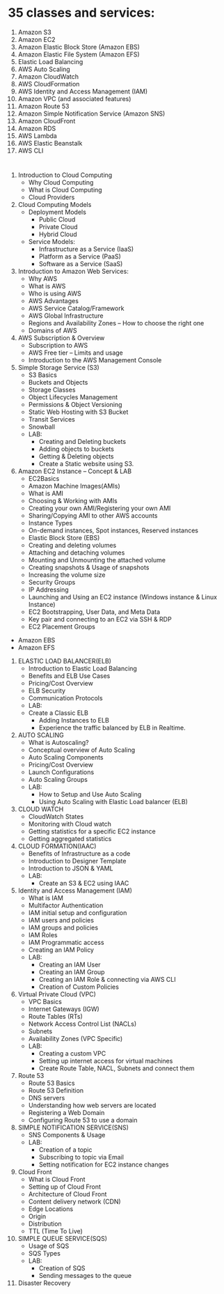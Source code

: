 # 35 classes and services:
1. Amazon S3
1. Amazon EC2
1. Amazon Elastic Block Store (Amazon EBS)
1. Amazon Elastic File System (Amazon EFS)
1. Elastic Load Balancing
1. AWS Auto Scaling
1. Amazon CloudWatch
1. AWS CloudFormation
1. AWS Identity and Access Management (IAM)
1. Amazon VPC (and associated features)
1. Amazon Route 53
1. Amazon Simple Notification Service (Amazon SNS)
1. Amazon CloudFront
1. Amazon RDS
1. AWS Lambda
1. AWS Elastic Beanstalk
1. AWS CLI
# 
1. Introduction to Cloud Computing
    - Why Cloud Computing
    - What is Cloud Computing
    - Cloud Providers
1. Cloud Computing Models
    - Deployment Models
        - Public Cloud
        - Private Cloud
        - Hybrid Cloud
    - Service Models:
        - Infrastructure as a Service (IaaS)
        - Platform as a Service (PaaS)
        - Software as a Service (SaaS)
1. Introduction to Amazon Web Services:
    - Why AWS
    - What is AWS
    - Who is using AWS
    - AWS Advantages
    - AWS Service Catalog/Framework
    - AWS Global Infrastructure
    - Regions and Availability Zones – How to choose the right one
    - Domains of AWS
1. AWS Subscription & Overview
    - Subscription to AWS
    - AWS Free tier – Limits and usage
    - Introduction to the AWS Management Console
1. Simple Storage Service (S3)
    - S3 Basics
    - Buckets and Objects
    - Storage Classes
    - Object Lifecycles Management
    - Permissions & Object Versioning
    - Static Web Hosting with S3 Bucket
    - Transit Services
    - Snowball
    - LAB:
        - Creating and Deleting buckets
        - Adding objects to buckets
        - Getting & Deleting objects
        - Create a Static website using S3.
1. Amazon EC2 Instance – Concept & LAB
    - EC2Basics
    - Amazon Machine Images(AMIs)
    - What is AMI
    - Choosing & Working with AMIs
    - Creating your own AMI/Registering your own AMI
    - Sharing/Copying AMI to other AWS accounts
    - Instance Types
    - On-demand  instances, Spot  instances, Reserved instances
    - Elastic Block Store (EBS)
    - Creating and deleting volumes             
    - Attaching and detaching volumes
    - Mounting and Unmounting the attached volume
    - Creating snapshots & Usage of snapshots
    - Increasing the volume size
    - Security Groups
    - IP Addressing
    - Launching and Using an EC2 instance (Windows instance & Linux Instance)
    - EC2 Bootstrapping, User Data, and Meta Data
    - Key pair and connecting to an EC2 via SSH & RDP
    - EC2 Placement Groups
- Amazon EBS
- Amazon EFS
1. ELASTIC LOAD BALANCER(ELB)
    - Introduction to Elastic Load Balancing
    - Benefits and ELB Use Cases
    - Pricing/Cost Overview
    - ELB Security
    - Communication Protocols
    - LAB:
    - Create a Classic ELB
        - Adding Instances to ELB
        - Experience the traffic balanced by ELB in Realtime.
1. AUTO SCALING
    - What is Autoscaling?
    - Conceptual overview of Auto Scaling
    - Auto Scaling Components
    - Pricing/Cost Overview
    - Launch Configurations
    - Auto Scaling Groups
    - LAB:
        - How to Setup and Use Auto Scaling
        - Using Auto Scaling with Elastic Load balancer (ELB)
1. CLOUD WATCH
    - CloudWatch States
    - Monitoring with Cloud watch
    - Getting statistics for a specific EC2 instance
    - Getting aggregated statistics
1. CLOUD FORMATION(IAAC)
    - Benefits of Infrastructure as a code
    - Introduction to Designer Template
    - Introduction to JSON & YAML
    - LAB:
        - Create an S3 & EC2 using IAAC
1. Identity and Access Management (IAM)
    - What is IAM
    - Multifactor Authentication
    - IAM initial setup and configuration
    - IAM users and policies
    - IAM groups and policies
    - IAM Roles
    - IAM Programmatic access
    - Creating an IAM Policy
    - LAB:
        - Creating an IAM User
        - Creating an IAM Group
        - Creating an IAM Role & connecting via AWS CLI
        - Creation of Custom Policies
1. Virtual Private Cloud (VPC)
    - VPC Basics
    - Internet Gateways (IGW)
    - Route Tables (RTs)
    - Network Access Control List (NACLs)
    - Subnets
    - Availability Zones (VPC Specific)
    - LAB:
        - Creating a custom VPC
        - Setting up internet access for virtual machines
        - Create Route Table, NACL, Subnets and connect them
1. Route 53
    - Route 53 Basics
    - Route 53 Definition
    - DNS servers
    - Understanding how web servers are located
    - Registering a Web Domain
    - Configuring Route 53 to use a domain
1. SIMPLE NOTIFICATION SERVICE(SNS)
    - SNS Components & Usage
    - LAB:
        - Creation of a topic
        - Subscribing to topic via Email
        - Setting notification for EC2 instance changes 
1. Cloud Front
    - What is Cloud Front
    - Setting up of Cloud Front
    - Architecture of Cloud Front
    - Content delivery network (CDN)
    - Edge Locations
    - Origin
    - Distribution
    - TTL (Time To Live)
1. SIMPLE QUEUE SERVICE(SQS)
    - Usage of SQS
    - SQS Types
    - LAB:
        - Creation of SQS
        - Sending messages to the queue
1. Disaster Recovery